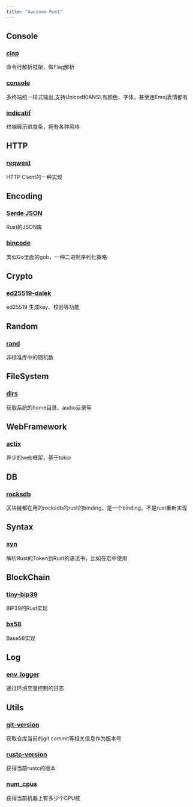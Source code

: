 ```yaml
---
title: "Awesome Rust"
---
```


## Console
### [clap](https://github.com/clap-rs/clap)
命令行解析框架，做Flag解析

### [console](https://github.com/mitsuhiko/console)
多终端统一样式输出,支持Unicod和ANSI,有颜色、字体，甚至连Emoj表情都有

### [indicatif](https://github.com/mitsuhiko/indicatif)
终端展示进度条，拥有各种风格

## HTTP
### [reqwest](https://docs.rs/reqwest)
HTTP Client的一种实现

## Encoding

### [Serde JSON](https://github.com/serde-rs/json)
Rust的JSON库

### [bincode](https://docs.rs/bincode)
类似Go里面的gob，一种二进制序列化策略


## Crypto
### [ed25519-dalek](https://docs.rs/ed25519-dalek)
ed25519 生成key、校验等功能

## Random
### [rand](https://github.com/rust-random/rand)
非标准库中的随机数

## FileSystem
### [dirs](https://github.com/dirs-dev/dirs-rs)
获取系统的home目录、audio目录等

## WebFramework
### [actix](https://github.com/actix/actix)
异步的web框架，基于tokio

## DB
### [rocksdb](https://github.com/rust-rocksdb/rust-rocksdb)
区块链都在用的rocksdb的rust的binding，是一个binding，不是rust重新实现


## Syntax
### [syn](https://docs.rs/syn)
解析Rust的Token到Rust的语法书，比如在宏中使用

## BlockChain

### [tiny-bip39](https://docs.rs/tiny-bip39/0.8.2/bip39/)
BIP39的Rust实现

### [bs58](https://docs.rs/bs5)
Base58实现

## Log
### [env_logger](https://docs.rs/env_logger)
通过环境变量控制的日志

## Utils

### [git-version](https://github.com/fusion-engineering/rust-git-version)
获取仓库当前的git commit等相关信息作为版本号

### [rustc-version](https://github.com/djc/rustc-version-rs)
获得当前rustc的版本

### [num_cpus](https://github.com/seanmonstar/num_cpus)
获得当前机器上有多少个CPU核





